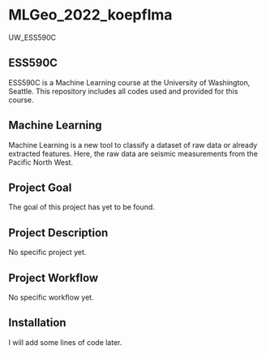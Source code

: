 # MLGeo_2022_koepflma
UW_ESS590C

## ESS590C
ESS590C is a Machine Learning course at the University of Washington, Seattle. This repository includes all codes used and provided for this course.

## Machine Learning
Machine Learning is a new tool to classify a dataset of raw data or already extracted features. Here, the raw data are seismic measurements from the Pacific North West.

## Project Goal
The goal of this project has yet to be found.

## Project Description
No specific project yet.

## Project Workflow
No specific workflow yet.

## Installation
I will add some lines of code later.
